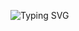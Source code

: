 ![Typing SVG](https://readme-typing-svg.herokuapp.com/?lines=Hi+there+👋;&center=true&size=25&color=FF5733&lines=Welcome+to+my+profile!&color2=0000FF)


<!--
**Nabitha/Nabitha** is a ✨ _special_ ✨ repository because its `README.md` (this file) appears on your GitHub profile.

Here are some ideas to get you started:

- 🔭 I’m currently working on ...
- 🌱 I’m currently learning ...
- 👯 I’m looking to collaborate on ...
- 🤔 I’m looking for help with ...
- 💬 Ask me about ...
- 📫 How to reach me: ...
- 😄 Pronouns: ...
- ⚡ Fun fact: ...
-->
